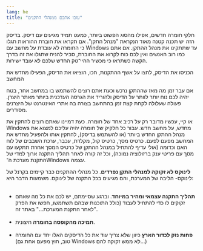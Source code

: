 ```yaml
---
lang: he
title: "עזבו אתכם ממנהלי התקנים"
---
```


‏חלקי חומרה חדשים, אפילו מהסוג הפשוט ביותר, כמעט תמיד מגיעים עם דיסק. בדיסק הזה יש תכנה קטנה מאוד הנקראת "מנהל התקן". 
אם תקראו את חוברת ההוראות תגלו כי החומרה לא עובדת על מחשב עם Windows עד שתתקינו את מנהל ההתקן. אם אתם כמו רוב האנשים
 ואין לכם כוח לקרוא את החוברת, סביר להניח שתגלו את זה בדרך הקשה כשתראו כי מכשיר ההיי־טק החדש שלכם לא עובד ישירות.

‏הכניסו את הדיסק, לחצו על אשף ההתקנות, חכו, הוציאו את הדיסק, הפעילו מחדש את המחשב

‏אם עבר זמן מה מאז שההתקן נרכש וכעת אתם רוצים להשתמש בו במחשב אחר, בטח יהיה לכם נוח יותר לוותר על הדיסק ולהוריד את הגרסה
 העדכנית ביותר מאתר היצרן. פעולה שעלולה לקחת קצת זמן בהתחשב בצורה בה אתרי האינטרנט של היצרנים מסודרים.

‏או קיי, עכשיו מדובר רק על רכיב אחד של חומרה. כעת דמיינו שאתם רוצים להתקין את Windows מחדש, על מחשב חדש. עבור כל חלקיק של חומרה
 יהיה עליכם למצוא את מנהל ההתקן החדש ביותר (או להשתמש בדיסק), להתקין אותו ולהפעיל מחדש את המחשב מפעם לפעם. כרטיס מסך, כרטיס קול,
 מקלדת, עכבר, ערכת השבבים של לוח האם וכדומה (אולי עדיף להתחיל במנהל ההתקן של כרטיס המסך אחרת תתקעו עם מסך עם פריטי ענק ברזולוציה נמוכה), 
וכל זה קורה לאחר תהליך התקנה ארוך למדי של התקנת מערכת ה־Windows עצמה.

‏<b>לינוקס לא זקוקה למנהלי התקן נפרדים</b>. כל מנהלי ההתקנים כבר קיימים בקרנל של לינוקס- הליבה של המערכת, והם מגיעים בכל התקנה 
של לינוקס. משמעות הדבר היא:
<ul>
‏<li><b>תהליך התקנה עצמאי ומהיר במיוחד</b>. וברגע שסיימתם, יש לכם את כל מה שאתם זקוקים לו כדי להתחיל לעבוד (כולל התוכנות שבהם תשתמשו,
 חפשו את הפרק "לאחר התקנת המערכת..." באתר זה.</li>
‏<li><b>תמיכה מהקופסה בחומרה</b> חיצונית.</li>
‏<li><b>פחות נזק לכדור הארץ</b> כיוון שלא צריך עוד את כל הדיסקים האלו יחד עם החומרה (טוב, חוץ מפעם אחת גם Windows לא ממש זקוקה להם...)</li>
</ul>





